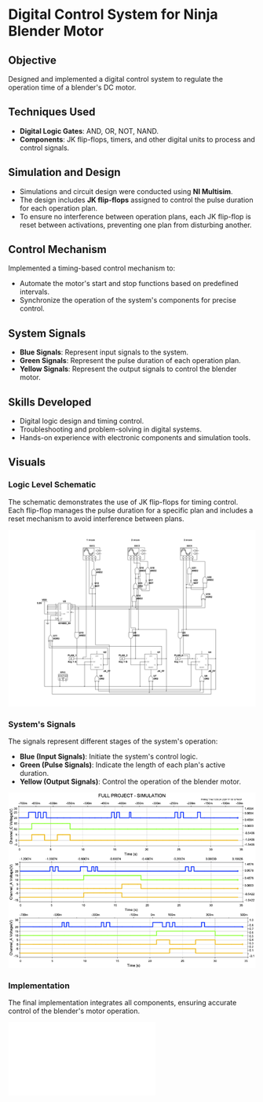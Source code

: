 # Digital Control System for Ninja Blender Motor

## Objective
Designed and implemented a digital control system to regulate the operation time of a blender's DC motor.

## Techniques Used
- **Digital Logic Gates**: AND, OR, NOT, NAND.
- **Components**: JK flip-flops, timers, and other digital units to process and control signals.

## Simulation and Design
- Simulations and circuit design were conducted using **NI Multisim**.
- The design includes **JK flip-flops** assigned to control the pulse duration for each operation plan.
- To ensure no interference between operation plans, each JK flip-flop is reset between activations, preventing one plan from disturbing another.

## Control Mechanism
Implemented a timing-based control mechanism to:
- Automate the motor's start and stop functions based on predefined intervals.
- Synchronize the operation of the system's components for precise control.

## System Signals
- **Blue Signals**: Represent input signals to the system.
- **Green Signals**: Represent the pulse duration of each operation plan.
- **Yellow Signals**: Represent the output signals to control the blender motor.

## Skills Developed
- Digital logic design and timing control.
- Troubleshooting and problem-solving in digital systems.
- Hands-on experience with electronic components and simulation tools.

## Visuals
### Logic Level Schematic
The schematic demonstrates the use of JK flip-flops for timing control. Each flip-flop manages the pulse duration for a specific plan and includes a reset mechanism to avoid interference between plans.

![Logic Level Schematic](images/Schematic.png)

### System's Signals
The signals represent different stages of the system's operation:
- **Blue (Input Signals)**: Initiate the system's control logic.
- **Green (Pulse Signals)**: Indicate the length of each plan's active duration.
- **Yellow (Output Signals)**: Control the operation of the blender motor.

![System's Signals](images/Signals.png)

### Implementation
The final implementation integrates all components, ensuring accurate control of the blender's motor operation.

![Implementation](images/Implementation.pdf)
